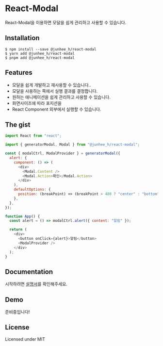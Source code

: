 # React-Modal

React-Modal을 이용하면 모달을 쉽게 관리하고 사용할 수 있습니다.

## Installation

```
$ npm install --save @junhee_h/react-modal
$ yarn add @junhee_h/react-modal
$ pnpm add @junhee_h/react-modal
```

## Features

- 모달을 쉽게 개발하고 재사용할 수 있습니다..
- 모달을 사용하는 쪽에서 실행 결과를 결정합니다.
- 원하는 애니메이션을 쉽게 관리하고 사용할 수 있습니다.
- 화면사이즈에 따라 포지션을
- React Component 외부에서 실행할 수 있습니다.

## The gist

```javascript
import React from "react";

import { generatorModal, Modal } from "@junhee_h/react-modal";

const { modalCtrl, ModalProvider } = generatorModal({
  alert: {
    component: () => (
      <div>
        <Modal.Content />
        <Modal.Action>확인</Modal.Action>
      </div>
    ),
    defaultOptions: {
      position: (breakPoint) => (breakPoint > 480 ? "center" : "bottom"),
    },
  },
});

function App() {
  const alert = () => modalCtrl.alert({ content: "알림" });

  return (
    <div>
      <button onClick={alert}>알림</button>
      <ModalProvider />
    </div>
  );
}
```

## Documentation

시작하려면 [설명서](https://wood-prince-6dc.notion.site/React-Modal-Documentation-c8a27e83a5aa4be9bc50e3adf4289ebd?pvs=4)를 확인해주세요.

## Demo

준비중입니다!

## License

Licensed under MIT
